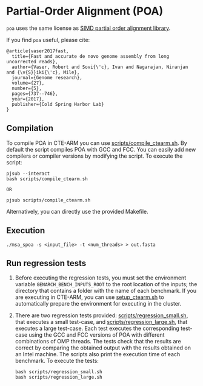 # Partial-Order Alignment (POA)

`poa` uses the same license as [SIMD partial order alignment library](https://github.com/rvaser/spoa).

If you find `poa` useful, please cite:

```
@article{vaser2017fast,
  title={Fast and accurate de novo genome assembly from long uncorrected reads},
  author={Vaser, Robert and Sovi{\'c}, Ivan and Nagarajan, Niranjan and {\v{S}}iki{\'c}, Mile},
  journal={Genome research},
  volume={27},
  number={5},
  pages={737--746},
  year={2017},
  publisher={Cold Spring Harbor Lab}
}
```

## Compilation

To compile POA in CTE-ARM you can use [scripts/compile_ctearm.sh](scripts/compile_ctearm.sh). By default the script compiles POA with GCC and FCC. You can easily add new compilers or compiler versions by modifying the script. To execute the script:

```
pjsub --interact
bash scripts/compile_ctearm.sh

OR

pjsub scripts/compile_ctearm.sh
```

Alternatively, you can directly use the provided Makefile.

## Execution

```
./msa_spoa -s <input_file> -t <num_threads> > out.fasta
```

## Run regression tests

1. Before executing the regression tests, you must set the environment variable `GENARCH_BENCH_INPUTS_ROOT` to the root location of the inputs; the directory that contains a folder with the name of each benchmark. If you are executing in CTE-ARM, you can use [setup_ctearm.sh](../setup_ctearm.sh) to automatically prepare the environment for executing in the cluster.

2. There are two regression tests provided: [scripts/regression_small.sh](scripts/regression_small.sh), that executes a small test-case, and [scripts/regression_large.sh](scripts/regression_large.sh), that executes a large test-case. Each test executes the corresponding test-case using the GCC and FCC versions of POA with different combinations of OMP threads. The tests check that the results are correct by comparing the obtained output with the results obtained on an Intel machine. The scripts also print the execution time of each benchmark. To execute the tests:

    ```
    bash scripts/regression_small.sh
    bash scripts/regression_large.sh
    ```

